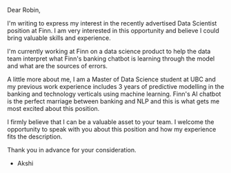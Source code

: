 Dear Robin,

I'm writing to express my interest in the recently advertised Data Scientist position at Finn. I am very interested in this opportunity and believe I could bring valuable skills and experience. 

I'm currently working at Finn on a data science product to help the data team interpret what Finn's banking chatbot is learning through the model and what are the sources of errors.

A little more about me, I am a Master of Data Science student at UBC and my previous work experience includes 3 years of predictive modelling in the banking and technology verticals using machine learning. Finn's AI chatbot is the perfect marriage between banking and NLP and this is what gets me most excited about this position. 

I firmly believe that I can be a valuable asset to your team. I welcome the opportunity to speak with you about this position and how my experience fits the description. 

Thank you in advance for your consideration.

- Akshi

